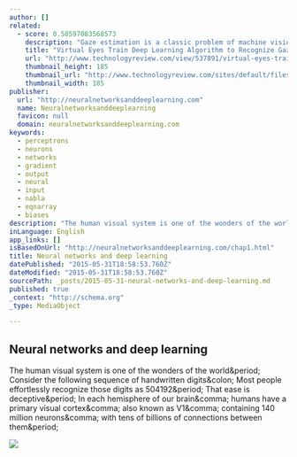 ```yaml
---
author: []
related:
  - score: 0.50597083568573
    description: "Gaze estimation is a classic problem of machine vision, which can now be solved by one computer training another. Eye contact is one of the most powerful forms of nonverbal communication. If avatars and robots are ever to exploit it, computer scientists will need to better monitor, understand, and reproduce this behavior."
    title: "Virtual Eyes Train Deep Learning Algorithm to Recognize Gaze Direction | MIT Technology Review"
    url: "http://www.technologyreview.com/view/537891/virtual-eyes-train-deep-learning-algorithm-to-recognize-gaze-direction/"
    thumbnail_height: 185
    thumbnail_url: "http://www.technologyreview.com/sites/default/files/styles/homepage_you_may_have_missed/public/images/big.questionx392_18.jpg?itok=KAGdHtgU"
    thumbnail_width: 185
publisher:
  url: "http://neuralnetworksanddeeplearning.com"
  name: Neuralnetworksanddeeplearning
  favicon: null
  domain: neuralnetworksanddeeplearning.com
keywords:
  - perceptrons
  - neurons
  - networks
  - gradient
  - output
  - neural
  - input
  - nabla
  - eqnarray
  - biases
description: "The human visual system is one of the wonders of the world. Consider the following sequence of handwritten digits: Most people effortlessly recognize those digits as 504192. That ease is deceptive. In each hemisphere of our brain, humans have a primary visual cortex, also known as V1, containing 140 million neurons, with tens of billions of connections between them."
inLanguage: English
app_links: []
isBasedOnUrl: "http://neuralnetworksanddeeplearning.com/chap1.html"
title: Neural networks and deep learning
datePublished: "2015-05-31T18:58:53.760Z"
dateModified: "2015-05-31T18:58:53.760Z"
sourcePath: _posts/2015-05-31-neural-networks-and-deep-learning.md
published: true
_context: "http://schema.org"
_type: MediaObject

---
```

<article style=""><h1>Neural networks and deep learning</h1><p>The human visual system is one of the wonders of the world&amp;period; Consider the following sequence of handwritten digits&amp;colon; Most people effortlessly recognize those digits as 504192&amp;period; That ease is deceptive&amp;period; In each hemisphere of our brain&amp;comma; humans have a primary visual cortex&amp;comma; also known as V1&amp;comma; containing 140 million neurons&amp;comma; with tens of billions of connections between them&amp;period;</p><img src="http://neuralnetworksanddeeplearning.com/images/tikz1.png" /></article>